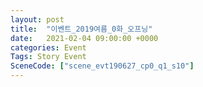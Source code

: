 ```yaml
---
layout: post
title:  "이벤트_2019여름_0화_오프닝"
date:   2021-02-04 09:00:00 +0000
categories: Event
Tags: Story Event
SceneCode: ["scene_evt190627_cp0_q1_s10"]
---
```

